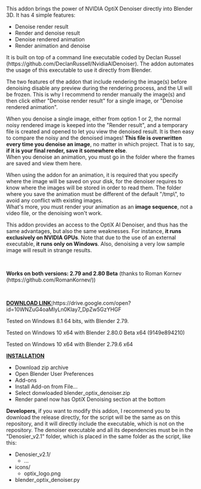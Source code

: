 <p>
	This addon brings the power of NVIDIA OptiX Denoiser directly into Blender 3D. It has 4 simple features:
</p>

<ul>
	<li>Denoise render result</li>
	<li>Render and denoise result</li>
	<li>Denoise rendered animation</li>
	<li>Render animation and denoise</li>
</ul>

<p>
	It is built on top of a command line executable coded by Declan Russel (https://github.com/DeclanRussell/NvidiaAIDenoiser). 
	The addon automates the usage of this executable to use it directly from Blender.
</p>
<p>
	The two features of the addon that include rendering the image(s) before denoising disable any preview during the rendering process, and the UI will
	be frozen. This is why I recommend to render manually the image(s) and then click either  "Denoise render result" for a single image, or 
	"Denoise rendered animation".
</p>
<p>
	When you denoise a single image, either from option 1 or 2, the normal noisy rendered image is keeped into the "Render result", and a temporary file
	is created and opened to let you view the denoised result. It is then easy to compare the noisy and the denoised images! <b>This file is overwritten
	every time you denoise an image</b>, no matter in which project. That is to say, <b>if it is your final render, save it somewhere else</b>. <br/>
	When you denoise an animation, you must go in the folder where the frames are saved and view them here.
</p>
<p>
	When using the addon for an animation, it is required that you specify where the image will be saved on your disk, for the denoiser requires to know
	where the images will be stored in order to read them. The folder where you save the animation must be different of the default "/tmp\", to avoid
	any conflict with existing images. <br/>
	What's more, you must render your animation as an <b>image sequence</b>, not a video file, or the denoising won't work.
</p>
<p>
	This addon provides an access to the OptiX AI Denoiser, and thus has the same advantages, but also the same weaknesses. For instance, <b>it runs
	exclusively on NVIDIA GPUs</b>. Note that due to the use of an external executable, <b>it runs only on Windows</b>. Also, denoising a very low 
	sample image will result in strange results.
</p>
<br/>
<p>
<b>Works on both versions: 2.79 and 2.80 Beta</b> (thanks to Roman Kornev (https://github.com/RomanKornev/)) 
</p>
<br/>
<p>
	<b><u>DOWNLOAD LINK:</u></b>https://drive.google.com/open?id=10WNZuG4oaMIyLn0Klay7_DpZw5GzYHGF
</p>
<p>
	Tested on Windows 8.1 64 bits, with Blender 2.79. 
</p>
<p>
    Tested on Windows 10 x64 with Blender 2.80.0 Beta x64 (9149e894210)
</p>
<p>
    Tested on Windows 10 x64 with Blender 2.79.6 x64
</p>

<b><u>INSTALLATION</u></b>
<ul>
	<li>Download zip archive</li>
	<li>Open Blender User Preferences</li>
    <li>Add-ons</li>
	<li>Install Add-on from File...</li>
	<li>Select donwloaded blender_optix_denoiser.zip</li>
    <li>Render panel now has OptiX Denoising section at the bottom</li>
</ul>

<p>
	<b>Developers</b>, if you want to modify this addon, I recommend you to download the release directly, for the script will be the same as on this 
	repository, and it will directly include the executable, which is not on the repository. The denoiser executable and all its dependencies must be
	in the "Denosier_v2.1" folder, which is placed in the same folder as the script, like this:
	<ul>
		<li>Denosier_v2.1/
			<ul>
				<li>...</li>
			</ul>
		</li>
		<li>icons/
			<ul>
				<li>optix_logo.png</li>
			</ul>
		</li>
		<li>
			blender_optix_denoiser.py
		</li>
	</ul>
</p>
